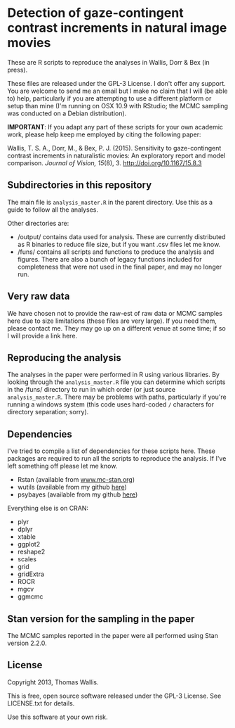 # Detection of gaze-contingent contrast increments in natural image movies

These are R scripts to reproduce the analyses in Wallis, Dorr & Bex (in press).

These files are released under the GPL-3 License. I don't offer any support. You are welcome to send me an email but I make no claim that I will (be able to) help, particularly if you are attempting to use a different platform or setup than mine (I'm running on OSX 10.9 with RStudio; the MCMC sampling was conducted on a Debian distribution).

**IMPORTANT**: If you adapt any part of these scripts for your own academic work, please help keep me employed by citing the following paper:

Wallis, T. S. A., Dorr, M., & Bex, P. J. (2015). Sensitivity to gaze-contingent contrast increments in naturalistic movies: An exploratory report and model comparison. *Journal of Vision, 15*(8), 3. http://doi.org/10.1167/15.8.3

## Subdirectories in this repository

The main file is `analysis_master.R` in the parent directory. Use this as a guide to follow all the analyses.

Other directories are:
  * /output/ contains data used for analysis. These are currently distributed as R binaries to reduce file size, but if you want .csv files let me know.
  * /funs/ contains all scripts and functions to produce the analysis and figures. There are also a bunch of legacy functions included for completeness that were not used in the final paper, and may no longer run.


## Very raw data

We have chosen not to provide the raw-est of raw data or MCMC samples here due to size limitations (these files are very large). If you need them, please contact me. They may go up on a different venue at some time; if so I will provide a link here.


## Reproducing the analysis

The analyses in the paper were performed in R using various libraries. By looking through the `analysis_master.R` file you can determine which scripts in the /funs/ directory to run in which order (or just source `analysis_master.R`. There may be problems with paths, particularly if you're running a windows system (this code uses hard-coded `/` characters for directory separation; sorry).

## Dependencies

I've tried to compile a list of dependencies for these scripts here. These packages are required to run all the scripts to reproduce the analysis. If I've left something off please let me know.

  * Rstan (available from www.mc-stan.org)
  * wutils (available from my github [here](https://github.com/tomwallis/wutils))
  * psybayes (available from my github [here](https://github.com/tomwallis/psybayes))

Everything else is on CRAN:

  * plyr
  * dplyr
  * xtable
  * ggplot2
  * reshape2
  * scales
  * grid
  * gridExtra
  * ROCR
  * mgcv
  * ggmcmc


## Stan version for the sampling in the paper

The MCMC samples reported in the paper were all performed using Stan version 2.2.0.

## License

Copyright 2013, Thomas Wallis.

This is free, open source software released under the GPL-3 License. See LICENSE.txt for details.

Use this software at your own risk.
